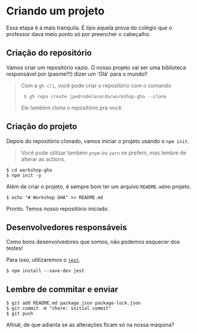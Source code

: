 # Criando um projeto

Essa etapa é a mais tranquila. É tipo aquela prova do colégio que o professor dava meio ponto só por preencher o cabeçalho.

## Criação do repositório

Vamos criar um repositório vazio. O nosso projeto vai ser uma biblioteca responsável por (pasme!!!) dizer um 'Olá' para o mundo!!

> Com a `gh-cli`, você pode criar o repositório com o comando
> ```
>  $ gh repo create jpedrodelacerda/workshop-gha --clone
> ```
>
> Ele também clona o repositório pra você.

## Criação do projeto

Depois do repositório clonado, vamos iniciar o projeto usando o `npm init`.

> Você pode utilizar também `pnpm` ou `yarn` se preferir, mas lembre de alterar as actions.

```
$ cd workshop-gha
$ npm init -y
```

Além de criar o projeto, é sempre bom ter um arquivo `README.md`no projeto.

```
$ echo "# Workshop GHA" >> README.md
```

Pronto. Temos nosso repositório iniciado.


## Desenvolvedores responsáveis

Como bons desenvolvedores que somos, não podemos esquecer dos testes!

Para isso, utilizaremos o [`jest`](https://jestjs.io).

```shell
$ npm install --save-dev jest
```

## Lembre de commitar e enviar

```
$ git add README.md package.json package-lock.json
$ git commit -m "chore: initial commit"
$ git push
```
Afinal, de que adianta se as alterações ficam só na nossa máquina?
